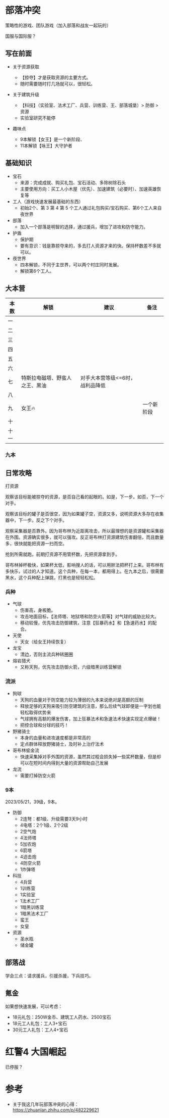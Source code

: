 

# 部落冲突

策略性的游戏、团队游戏（加入部落和战友一起玩的）

国服与国际服？



## 写在前面

- 关于资源获取
  - 【掠夺】才是获取资源的主要方式。
  - 随时需要随时打几场就可以，很轻松。

- 关于建筑升级
  - 【科技】（实验室、法术工厂、兵营、训练营、王、部落城堡）> 防御 > 资源
  - 实验室研究不能停

- 趣味点
  - 9本解锁【女王】是一个新阶段、
  - 11本解锁【咏王】大守护者




## 基础知识

- 宝石
  - 来源：完成成就、购买礼包、宝石活动、多除树除石头
  - 主要使用方向：买工人小木屋（优先）、加速建筑（必要时）、加速英雄恢复等
- 工人（游戏快速发展最基础的东西）
  - 初始2个、第 3 第 4 第 5 个工人通过礼包购买/宝石购买、第6个工人来自夜世界
- 部落
  - 加入一个部落是明智的选择，通过援兵，增加了进攻和防守能力。
- 护盾
  - 保护期
  - 要有意识：钱是靠掠夺来的，多去打人资源才来的快。保持杯数差不多就可以。
- 夜世界
  - 四本解锁，不同于主世界，可以两个村庄同时发展。
  - 解锁第6个工人。





## 大本营

| 本数 | 解锁                           | 建议                            | 备注       |
| ---- | ------------------------------ | ------------------------------- | ---------- |
| 一   |                                |                                 |            |
| 二   |                                |                                 |            |
| 三   |                                |                                 |            |
| 四   |                                |                                 |            |
| 五   |                                |                                 |            |
| 六   |                                |                                 |            |
| 七   | 特斯拉电磁塔、野蛮人之王、黑油 | 对手大本营等级<=6时，战利品降低 |            |
| 八   |                                |                                 |            |
| 九   | 女王🔥                          |                                 | 一个新阶段 |
| 十   |                                |                                 |            |
| 十一 |                                |                                 |            |



### 九本















## 日常攻略



打资源

观察该目标能被掠夺的资源，是否自己看的起眼的。如是，下一步。如否，下一个对手。

观察该目标的罐子是否很空，因为如果罐子空，资源又多，说明资源大多存在收集器中，下一步。反之下个对手。

观察采集器是否靠外。因为哥布林为近距离攻击，所以最理想的是资源罐和采集器在外围。资源确实很多，就可以强攻。反正哥布林打资源建筑伤害翻倍，而且数量多，很快就能把资源一扫而空。

抢到所需就跑，前期打资源不用管杯数，先把资源拿到手。

哥布林掉杯极快，如果杯太低，影响搜人的话，可以用胖法把杯打上来。哥布林有多快乐，试过的人才知道。这个兵种，在每一本，都用得上。在九本之后，很需要黑水，这个兵种配上弹跳，打黑也是轻轻松松。




### 兵种

- 气球
  - 伤害高，身板脆。
  - 攻击地面目标，【法师塔、地狱塔和防空火箭等】对气球的威胁比较大。
  - 移动较慢，优先攻击防御建筑，注意【狂暴药水】和【急速药水】的配合。
- 天使
  - 天女（给女王持续恢复）
- 龙宝
  - 清边，否则主流兵种转圈圈
- 熔岩猎犬
  - 又称天狗，优先攻击防御火箭，六级暗黑训练营解锁



### 流派

- 狗球
  - 天狗的血量对于防空能力较为薄弱的九本来说绝对是高额的压制
  - 释放足够的天狗来吸引防空建筑的注意，那么后续气球即便是一字划也能轻松取得优势来
  - 气球拥有高额的爆发伤害，加上狂暴法术和急速法术快速实现定点爆破！
  - 把控合球和分球的技巧！
- 野猪骑士
  - 本身的血量和进攻速度都是非常高的
  - 定点群体释放野猪骑士，及时补上治疗法术
- 哥布林偷金流
  - 快速采集掉对手外围的资源，虽然其过程会损失掉一些奖杯数量，但是却可以在短时间内得到大量的资源帮助自己发展
- 龙流
  - 需要打掉防空火箭
### 9本

2023/05/21，39级，9本。



- 防御
  - 2连弩：都1级、升级需要3天9小时
  - 4电塔：2个1级、2个2级
  - 2空气炮
  - 4法师塔
  - 5加农炮
  - 6箭塔
  - 4迫击炮
  - 4防空火箭
  - 1炸弹塔
- 科技
  - 4兵营
  - 1训练营
  - 1实验室
  - 1法术工厂
  - 1暗黑训练营
  - 1暗黑法术工厂
  - 蛮王
  - 女皇
- 资源
  - 圣水瓶
  - 储金罐







## 部落战

学会三点：请求援兵，引援杀援，下兵技巧。





## 氪金

如果想快速发展，可以考虑：

- 18元礼包：250W金币、建筑工人药水、2500宝石
- 18元工人礼包：工人3+宝石
- 30元工人礼包：工人4+宝石









# 红警4 大国崛起

已停服？

















# 参考

- 关于我这几年玩部落冲突的心得：https://zhuanlan.zhihu.com/p/482229621





